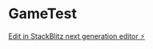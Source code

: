 # GameTest

[Edit in StackBlitz next generation editor ⚡️](https://stackblitz.com/~/github.com/RaidgeR/GameTest)